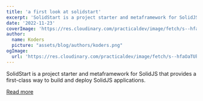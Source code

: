 ```yaml
---
title: 'a first look at solidstart'
excerpt: 'SolidStart is a project starter and metaframework for SolidJS that provides a first-class way to build and deploy SolidJS applications.'
date: '2022-11-23'
coverImage: 'https://res.cloudinary.com/practicaldev/image/fetch/s--hfaOaTUk--/c_imagga_scale,f_auto,fl_progressive,h_420,q_auto,w_1000/https://dev-to-uploads.s3.amazonaws.com/uploads/articles/yupcvx2vo601qcdllvsp.jpeg'
author:
  name: Koders
  picture: "assets/blog/authors/koders.png"
ogImage:
  url: 'https://res.cloudinary.com/practicaldev/image/fetch/s--hfaOaTUk--/c_imagga_scale,f_auto,fl_progressive,h_420,q_auto,w_1000/https://dev-to-uploads.s3.amazonaws.com/uploads/articles/yupcvx2vo601qcdllvsp.jpeg'
---
```


SolidStart is a project starter and metaframework for SolidJS that provides a first-class way to build and deploy SolidJS applications.

[Read more](https://dev.to/ajcwebdev/a-first-look-at-solidstart-2hm7)
